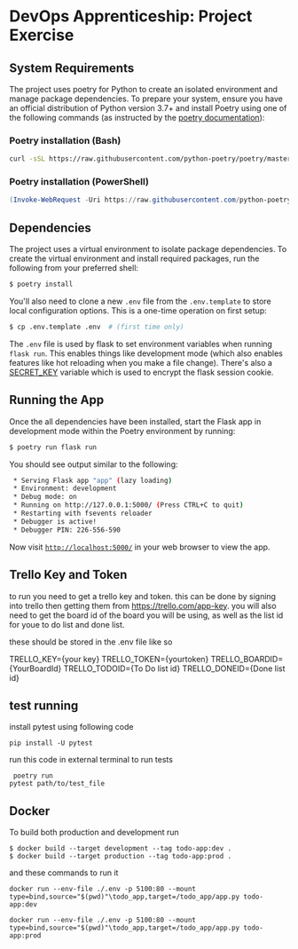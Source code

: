# DevOps Apprenticeship: Project Exercise

## System Requirements

The project uses poetry for Python to create an isolated environment and manage package dependencies. To prepare your system, ensure you have an official distribution of Python version 3.7+ and install Poetry using one of the following commands (as instructed by the [poetry documentation](https://python-poetry.org/docs/#system-requirements)):

### Poetry installation (Bash)

```bash
curl -sSL https://raw.githubusercontent.com/python-poetry/poetry/master/install-poetry.py | python -
```

### Poetry installation (PowerShell)

```powershell
(Invoke-WebRequest -Uri https://raw.githubusercontent.com/python-poetry/poetry/master/install-poetry.py -UseBasicParsing).Content | python -
```

## Dependencies

The project uses a virtual environment to isolate package dependencies. To create the virtual environment and install required packages, run the following from your preferred shell:

```bash
$ poetry install
```

You'll also need to clone a new `.env` file from the `.env.template` to store local configuration options. This is a one-time operation on first setup:

```bash
$ cp .env.template .env  # (first time only)
```

The `.env` file is used by flask to set environment variables when running `flask run`. This enables things like development mode (which also enables features like hot reloading when you make a file change). There's also a [SECRET_KEY](https://flask.palletsprojects.com/en/1.1.x/config/#SECRET_KEY) variable which is used to encrypt the flask session cookie.

## Running the App

Once the all dependencies have been installed, start the Flask app in development mode within the Poetry environment by running:
```bash
$ poetry run flask run
```

You should see output similar to the following:
```bash
 * Serving Flask app "app" (lazy loading)
 * Environment: development
 * Debug mode: on
 * Running on http://127.0.0.1:5000/ (Press CTRL+C to quit)
 * Restarting with fsevents reloader
 * Debugger is active!
 * Debugger PIN: 226-556-590
```
Now visit [`http://localhost:5000/`](http://localhost:5000/) in your web browser to view the app.

## Trello Key and Token

to run you need to get a trello key and token. this can be done by signing into trello then getting them from https://trello.com/app-key. you will also need to get the board id of the board you will be using, as well as the list id for youe to do list and done list.

these should be stored in the .env file like so

TRELLO_KEY={your key}
TRELLO_TOKEN={yourtoken}
TRELLO_BOARDID={YourBoardId}
TRELLO_TODOID={To Do list id}
TRELLO_DONEID={Done list id}

## test running
install pytest using following code 
```
pip install -U pytest
```

run this code in external terminal to run tests
```
 poetry run
pytest path/to/test_file
```
## Docker
To build both production and development run
```
$ docker build --target development --tag todo-app:dev .
$ docker build --target production --tag todo-app:prod .
```
and these commands to run it
```
docker run --env-file ./.env -p 5100:80 --mount type=bind,source="$(pwd)"\todo_app,target=/todo_app/app.py todo-app:dev

docker run --env-file ./.env -p 5100:80 --mount type=bind,source="$(pwd)"\todo_app,target=/todo_app/app.py todo-app:prod
```
